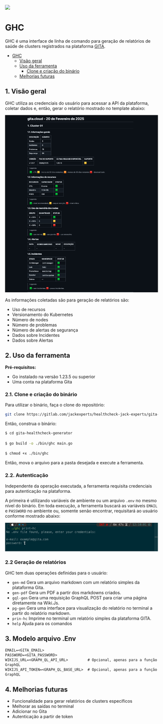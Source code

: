 ![](https://app.gita.cloud/assets/logo-gita-dark-0a5eed80.png)

# GHC

GHC é uma interface de linha de comando para geração de relatórios de saúde de clusters registrados na plataforma [GITA](https://gita.cloud).

- [GHC](#ghc)
  - [Visão geral](#visão-geral)
  - [Uso da ferramenta](#uso-da-ferramenta)
    - [Clone e criação do binário](#clone-e-criação-do-binário)
  - [Melhorias futuras](#melhorias-futuras)

## 1. Visão geral

GHC utiliza as credenciais do usuário para acessar a API da plataforma, coletar dados e, então, gerar o relatório mostrado no template abaixo:

![](./print-screens/ghc-report.png)

As informações coletadas são para geração de relatórios são:

- Uso de recursos
- Versionamento do Kubernetes
- Número de nodes
- Número de problemas
- Número de alertas de segurança
- Dados sobre Incidentes
- Dados sobre Alertas

## 2. Uso da ferramenta

**Pré-requisitos:**

- Go instalado na versão 1.23.5 ou superior
- Uma conta na plataforma Gita


### 2.1. Clone e criação do binário

Para utilizar o binário, faça o clone do repositório:

```bash
git clone https://gitlab.com/jackexperts/healthcheck-jack-experts/gita-healthcheck-generator
```

Então, construa o binário:

```bash
$ cd gita-healthcheck-generator

$ go build -o ./bin/ghc main.go

$ chmod +x ./bin/ghc
```

Então, mova o arquivo para a pasta desejada e execute a ferramenta.

### 2.2. Autenticação

Independente da operação executada, a ferramenta requisita credenciais para autenticação na plataforma.

A primeira é utilizando variáveis de ambiente ou um arquivo `.env` no mesmo nível do binário. Em toda execução, a ferramenta buscará as variáveis `EMAIL` e `PASSWORD` no ambiente ou, somente senão encontrar, requisitará ao usuário conforme mostrado abaixo:

![auth](./print-screens/ghc-auth.png)

### 2.2 Geração de relatórios

GHC tem duas operações definidas para o usuário:

-   `gen-md`      Gera um arquivo markdown com um relatório simples da plataforma Gita.
-   `gen-pdf`     Gera um PDF a partir dos markdowns criados.
-   `gql-gen`     Gera uma requisição GraphQL POST para criar uma página diretamente na Wiki.Js.
-   `pg-gen`      Gera uma interface para visualização do relatório no terminal a partir do relatório markdown.
-   `prin-hc`     Imprime no terminal um relatório simples da plataforma GITA.
-   `help`        Ajuda para os comandos

## 3. Modelo arquivo .Env

```.env
EMAIL=<GITA_EMAIL>
PASSWORD=<GITA_PASSWORD>
WIKIJS_URL=<GRAPH_QL_API_URL>         # Opcional, apenas para a função GraphQL
WIKIJS_API_TOKEN=<GRAPH_QL_BASE_URL>  # Opcional, apenas para a função GraphQL
```
## 4. Melhorias futuras

- Funcionalidade para gerar relatórios de clusters específicos
- Melhorar as saídas no terminal
- Adicionar no Gita
- Autenticação a partir de token